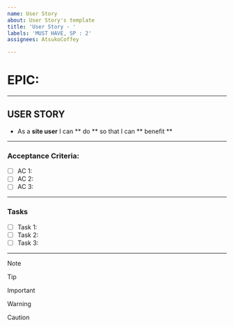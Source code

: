 ```yaml
---
name: User Story
about: User Story's template
title: 'User Story - '
labels: 'MUST HAVE, SP : 2'
assignees: AtsukoCoffey

---
```


# EPIC: 
---
## USER STORY
- As a **site user** I can ** do ** so that I can ** benefit ** 
---
### Acceptance Criteria:
- [ ] AC 1: 
- [ ] AC 2: 
- [ ] AC 3: 
---
### Tasks
- [ ] Task 1: 
- [ ] Task 2: 
- [ ] Task 3: 
---
[^1]: My reference.

> [!NOTE]
>  

> [!TIP]
>  

> [!IMPORTANT]
> 

> [!WARNING]
> 

> [!CAUTION]
>
